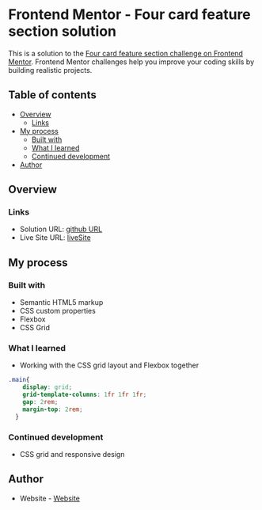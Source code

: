 # Frontend Mentor - Four card feature section solution

This is a solution to the [Four card feature section challenge on Frontend Mentor](https://www.frontendmentor.io/challenges/four-card-feature-section-weK1eFYK). Frontend Mentor challenges help you improve your coding skills by building realistic projects. 

## Table of contents

- [Overview](#overview)
  - [Links](#links)
- [My process](#my-process)
  - [Built with](#built-with)
  - [What I learned](#what-i-learned)
  - [Continued development](#continued-development)
- [Author](#author)

## Overview

### Links

- Solution URL: [github URL](https://github.com/Tonny-Blair-Daniel/fourCardReview.git)
- Live Site URL: [liveSite](https://tonny-blair-daniel.github.io/fourCardReview/)

## My process

### Built with

- Semantic HTML5 markup
- CSS custom properties
- Flexbox
- CSS Grid

### What I learned

- Working with the CSS grid layout and Flexbox together

```css
.main{
    display: grid;
    grid-template-columns: 1fr 1fr 1fr;
    gap: 2rem;
    margin-top: 2rem;
  }
```

### Continued development

- CSS grid and responsive design

## Author

- Website - [Website](https://tonny-blair-daniel.github.io/fourCardReview/)

